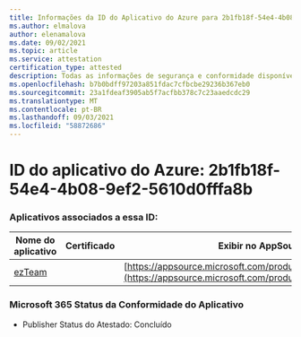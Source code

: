 ```yaml
---
title: Informações da ID do Aplicativo do Azure para 2b1fb18f-54e4-4b08-9ef2-5610d0fffa8b
ms.author: elmalova
author: elenamalova
ms.date: 09/02/2021
ms.topic: article
ms.service: attestation
certification_type: attested
description: Todas as informações de segurança e conformidade disponíveis para o 2b1fb18f-54e4-4b08-9ef2-5610d0fffa8b.
ms.openlocfilehash: b7b0bdff97203a851fdac7cfbcbe29236b367eb0
ms.sourcegitcommit: 23a1fdeaf3905ab5f7acfbb378c7c23aaedcdc29
ms.translationtype: MT
ms.contentlocale: pt-BR
ms.lasthandoff: 09/03/2021
ms.locfileid: "58872686"
---
```

# <a name="azure-app-id-2b1fb18f-54e4-4b08-9ef2-5610d0fffa8b"></a>ID do aplicativo do Azure: 2b1fb18f-54e4-4b08-9ef2-5610d0fffa8b


### <a name="apps-associated-with-this-id"></a>Aplicativos associados a essa ID:
| **Nome do aplicativo** | **Certificado** | **Exibir no AppSource** |
|--------------|---------------|-----------------------|
| [ezTeam](https://docs.microsoft.com/microsoft-365-app-certification/forward/WA200002546) |  | [https://appsource.microsoft.com/product/office/WA200002546](https://appsource.microsoft.com/product/office/WA200002546) |

### <a name="microsoft-365-app-compliance-status"></a>Microsoft 365 Status da Conformidade do Aplicativo
- Publisher Status do Atestado: Concluído

